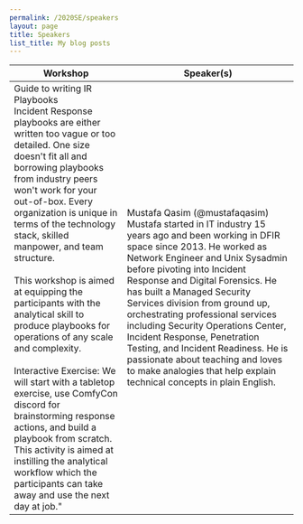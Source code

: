 ```yaml
---
permalink: /2020SE/speakers
layout: page
title: Speakers
list_title: My blog posts
---
```



| Workshop | Speaker(s) |
| ------ | ------ |
| Guide to writing IR Playbooks <br /> Incident Response playbooks are either written too vague or too detailed. One size doesn't fit all and borrowing playbooks from industry peers won't work for your out-of-box. Every organization is unique in terms of the technology stack, skilled manpower, and team structure. <br /> <br /> This workshop is aimed at equipping the participants with the analytical skill to produce playbooks for operations of any scale and complexity. <br /><br /> Interactive Exercise: We will start with a tabletop exercise, use ComfyCon discord for brainstorming response actions, and build a playbook from scratch. This activity is aimed at instilling the analytical workflow which the participants can take away and use the next day at job."|  Mustafa Qasim (@mustafaqasim) <br /> Mustafa started in IT industry 15 years ago and been working in DFIR space since 2013. He worked as Network Engineer and Unix Sysadmin before pivoting into Incident Response and Digital Forensics. He has built a Managed Security Services division from ground up, orchestrating professional services including Security Operations Center, Incident Response, Penetration Testing, and Incident Readiness. He is passionate about teaching and loves to make analogies that help explain  technical concepts in plain English.|
